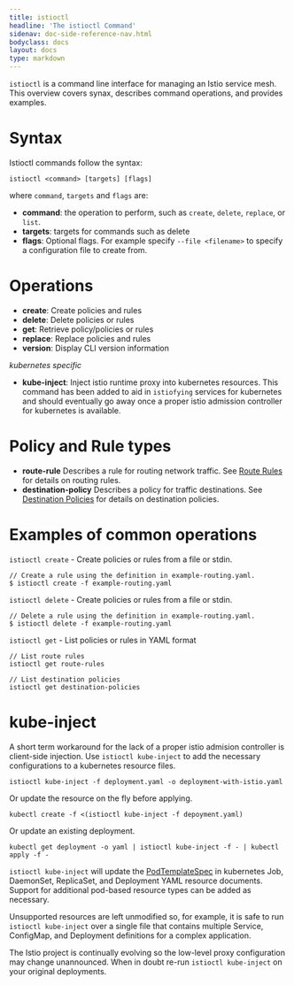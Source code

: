 ```yaml
---
title: istioctl
headline: 'The istioctl Command'
sidenav: doc-side-reference-nav.html
bodyclass: docs
layout: docs
type: markdown
---
```


`istioctl` is a command line interface for managing an Istio service mesh.  This overview covers
synax, describes command operations, and provides examples.

# Syntax

Istioctl commands follow the syntax:

```
istioctl <command> [targets] [flags]
```

where `command`, `targets` and `flags` are:

* **command**: the operation to perform, such as `create`, `delete`, `replace`, or `list`.
* **targets**: targets for commands such as delete
* **flags**: Optional flags.  For example specify `--file <filename>` to specify a configuration file to create from.

# Operations

* **create**: Create policies and rules
* **delete**: Delete policies or rules
* **get**: Retrieve policy/policies or rules
* **replace**: Replace policies and rules
* **version**: Display CLI version information

_kubernetes specific_
* **kube-inject**: Inject istio runtime proxy into kubernetes
  resources. This command has been added to aid in `istiofying`
  services for kubernetes and should eventually go away once a proper
  istio admission controller for kubernetes is available.

# Policy and Rule types

* **route-rule** Describes a rule for routing network traffic.  See [Route Rules](rule-dsl.md#route-rules) for details on routing rules.
* **destination-policy** Describes a policy for traffic destinations.  See [Destination Policies](rule-dsl.md#destination-policies) for details on destination policies.

# Examples of common operations

`istioctl create` - Create policies or rules from a file or stdin.

```
// Create a rule using the definition in example-routing.yaml.
$ istioctl create -f example-routing.yaml
```

`istioctl delete` - Create policies or rules from a file or stdin.

```
// Delete a rule using the definition in example-routing.yaml.
$ istioctl delete -f example-routing.yaml
```

`istioctl get` - List policies or rules in YAML format

```
// List route rules
istioctl get route-rules

// List destination policies
istioctl get destination-policies
```

# kube-inject

A short term workaround for the lack of a proper istio admision
controller is client-side injection. Use `istioctl kube-inject` to add the
necessary configurations to a kubernetes resource files.

    istioctl kube-inject -f deployment.yaml -o deployment-with-istio.yaml

Or update the resource on the fly before applying.

    kubectl create -f <(istioctl kube-inject -f depoyment.yaml)

Or update an existing deployment.

    kubectl get deployment -o yaml | istioctl kube-inject -f - | kubectl apply -f -

`istioctl kube-inject` will update
the [PodTemplateSpec](https://kubernetes.io/docs/api-reference/v1/definitions/#_v1_podtemplatespec) in
kubernetes Job, DaemonSet, ReplicaSet, and Deployment YAML resource
documents. Support for additional pod-based resource types can be
added as necessary.

Unsupported resources are left unmodified so, for example, it is safe
to run `istioctl kube-inject` over a single file that contains multiple
Service, ConfigMap, and Deployment definitions for a complex
application.

The Istio project is continually evolving so the low-level proxy
configuration may change unannounced. When in doubt re-run `istioctl kube-inject`
on your original deployments.
